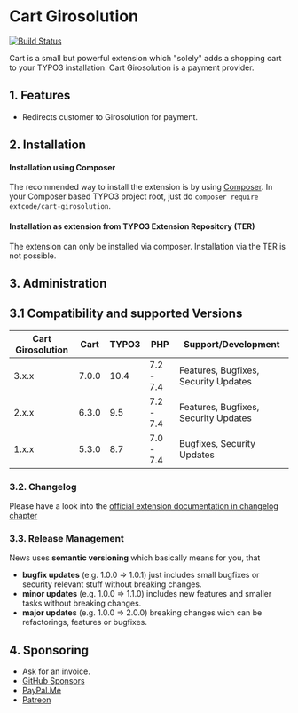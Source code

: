 # Cart Girosolution

[![Build Status](https://travis-ci.org/extcode/cart_girosolution.svg?branch=3.x)](https://travis-ci.org/extcode/cart_girosolution)

Cart is a small but powerful extension which "solely" adds a shopping cart to your TYPO3 installation.
Cart Girosolution is a payment provider.

## 1. Features

- Redirects customer to Girosolution for payment.

## 2. Installation

#### Installation using Composer

The recommended way to install the extension is by using [Composer][2]. In your Composer based TYPO3 project root, just do `composer require extcode/cart-girosolution`. 

#### Installation as extension from TYPO3 Extension Repository (TER)

The extension can only be installed via composer. Installation via the TER is not possible.

## 3. Administration

## 3.1 Compatibility and supported Versions

| Cart Girosolution | Cart       | TYPO3      | PHP       | Support/Development                     |
| ----------------- | ---------- | ---------- | ----------|---------------------------------------- |
| 3.x.x             | 7.0.0      | 10.4       | 7.2 - 7.4 | Features, Bugfixes, Security Updates    |
| 2.x.x             | 6.3.0      | 9.5        | 7.2 - 7.4 | Features, Bugfixes, Security Updates    |
| 1.x.x             | 5.3.0      | 8.7        | 7.0 - 7.4 | Bugfixes, Security Updates              |

### 3.2. Changelog

Please have a look into the [official extension documentation in changelog chapter](https://docs.typo3.org/typo3cms/extensions/cart_girosolution/Misc/Changelog/Index.html)

### 3.3. Release Management

News uses **semantic versioning** which basically means for you, that
- **bugfix updates** (e.g. 1.0.0 => 1.0.1) just includes small bugfixes or security relevant stuff without breaking changes.
- **minor updates** (e.g. 1.0.0 => 1.1.0) includes new features and smaller tasks without breaking changes.
- **major updates** (e.g. 1.0.0 => 2.0.0) breaking changes wich can be refactorings, features or bugfixes.

## 4. Sponsoring

* Ask for an invoice.
* [GitHub Sponsors](https://github.com/sponsors/extcode)
* [PayPal.Me](https://paypal.me/extcart)
* [Patreon](https://patreon.com/ext_cart)

[1]: https://docs.typo3.org/typo3cms/extensions/cart_events/
[2]: https://getcomposer.org/
